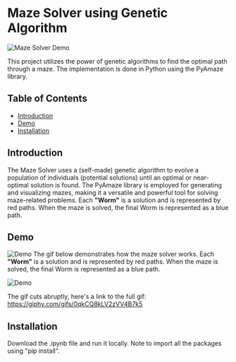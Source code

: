 # Maze Solver using Genetic Algorithm

![Maze Solver Demo](demo.gif)

This project utilizes the power of genetic algorithms to find the optimal path through a maze. The implementation is done in Python using the PyAmaze library.

## Table of Contents

- [Introduction](#introduction)
- [Demo](#demo)
- [Installation](#installation)

## Introduction

The Maze Solver uses a (self-made) genetic algorithm to evolve a population of individuals (potential solutions) until an optimal or near-optimal solution is found. The PyAmaze library is employed for generating and visualizing mazes, making it a versatile and powerful tool for solving maze-related problems.
Each **"Worm"** is a solution and is represented by red paths. When the maze is solved, the final Worm is represented as a blue path.

## Demo

![Demo](demo.gif)
The gif below demonstrates how the maze solver works. Each **"Worm"** is a solution and is represented by red paths. When the maze is solved, the final Worm is represented as a blue path.

![Demo](https://media.giphy.com/media/v1.Y2lkPTc5MGI3NjExazVoYnd5ejVkNHV1dmxsdmI1d3c0dDF5bzR6bGZseTNndWEwdmZyYSZlcD12MV9pbnRlcm5hbF9naWZfYnlfaWQmY3Q9Zw/0qkCQ8kLV2zVV4B7k5/giphy.gif)

The gif cuts abruptly, here's a link to the full gif: https://giphy.com/gifs/0qkCQ8kLV2zVV4B7k5

## Installation

Download the .ipynb file and run it locally. Note to import all the packages using "pip install".
